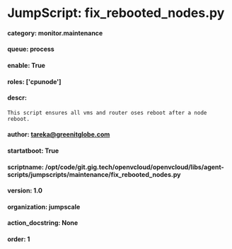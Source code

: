 
# JumpScript: fix_rebooted_nodes.py
        
#### category: monitor.maintenance
#### queue: process
#### enable: True
#### roles: ['cpunode']
#### descr: 
```
This script ensures all vms and router oses reboot after a node reboot.

```
#### author: tareka@greenitglobe.com
#### startatboot: True
#### scriptname: /opt/code/git.gig.tech/openvcloud/openvcloud/libs/agent-scripts/jumpscripts/maintenance/fix_rebooted_nodes.py
#### version: 1.0
#### organization: jumpscale
#### action_docstring: None
#### order: 1